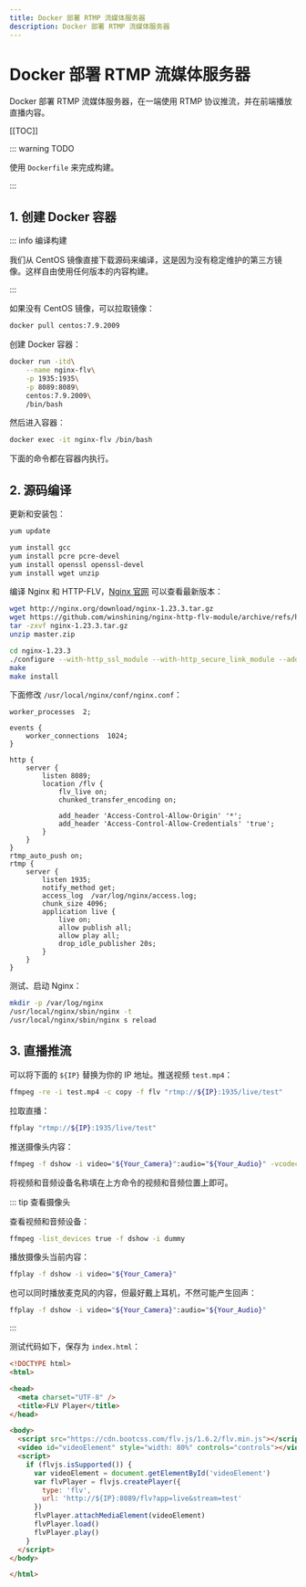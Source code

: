 ```yaml
---
title: Docker 部署 RTMP 流媒体服务器
description: Docker 部署 RTMP 流媒体服务器
---
```


# Docker 部署 RTMP 流媒体服务器

Docker 部署 RTMP 流媒体服务器，在一端使用 RTMP 协议推流，并在前端播放直播内容。

[[TOC]]

::: warning TODO

使用 `Dockerfile` 来完成构建。

:::

## 1. 创建 Docker 容器

::: info 编译构建

我们从 CentOS 镜像直接下载源码来编译，这是因为没有稳定维护的第三方镜像。这样自由使用任何版本的内容构建。

:::

如果没有 CentOS 镜像，可以拉取镜像：

```bash
docker pull centos:7.9.2009
```

创建 Docker 容器：

```bash
docker run -itd\
    --name nginx-flv\
    -p 1935:1935\
    -p 8089:8089\
    centos:7.9.2009\
    /bin/bash
```

然后进入容器：

```bash
docker exec -it nginx-flv /bin/bash
```

下面的命令都在容器内执行。

## 2. 源码编译

更新和安装包：

```bash
yum update

yum install gcc
yum install pcre pcre-devel
yum install openssl openssl-devel
yum install wget unzip
```

编译 Nginx 和 HTTP-FLV，[Nginx 官网](http://nginx.org/) 可以查看最新版本：

```bash
wget http://nginx.org/download/nginx-1.23.3.tar.gz
wget https://github.com/winshining/nginx-http-flv-module/archive/refs/heads/master.zip
tar -zxvf nginx-1.23.3.tar.gz
unzip master.zip

cd nginx-1.23.3
./configure --with-http_ssl_module --with-http_secure_link_module --add-module=../nginx-http-flv-module-master
make
make install
```

下面修改 `/usr/local/nginx/conf/nginx.conf`：

```nginx
worker_processes  2;

events {
    worker_connections  1024;
}

http {
    server {
        listen 8089;
        location /flv {
            flv_live on;
            chunked_transfer_encoding on;

            add_header 'Access-Control-Allow-Origin' '*';
            add_header 'Access-Control-Allow-Credentials' 'true';
        }
    }
}
rtmp_auto_push on;
rtmp {
    server {
        listen 1935;
        notify_method get;
        access_log  /var/log/nginx/access.log;
        chunk_size 4096;
        application live {
            live on;
            allow publish all;
            allow play all;
            drop_idle_publisher 20s;
        }
    }
}
```

测试、启动 Nginx：

```bash
mkdir -p /var/log/nginx
/usr/local/nginx/sbin/nginx -t
/usr/local/nginx/sbin/nginx s reload
```

## 3. 直播推流

可以将下面的 `${IP}` 替换为你的 IP 地址。推送视频 `test.mp4`：

```bash
ffmpeg -re -i test.mp4 -c copy -f flv "rtmp://${IP}:1935/live/test"
```

拉取直播：

```bash
ffplay "rtmp://${IP}:1935/live/test"
```

推送摄像头内容：

```bash
ffmpeg -f dshow -i video="${Your_Camera}":audio="${Your_Audio}" -vcodec libx264 -acodec aac -f flv "rtmp://${IP}:1935/live/test"
```

将视频和音频设备名称填在上方命令的视频和音频位置上即可。

::: tip 查看摄像头

查看视频和音频设备：

```bash
ffmpeg -list_devices true -f dshow -i dummy
```

播放摄像头当前内容：

```bash
ffplay -f dshow -i video="${Your_Camera}"
```

也可以同时播放麦克风的内容，但最好戴上耳机，不然可能产生回声：

```bash
ffplay -f dshow -i video="${Your_Camera}":audio="${Your_Audio}"
```

:::

测试代码如下，保存为 `index.html`：

```html
<!DOCTYPE html>
<html>

<head>
  <meta charset="UTF-8" />
  <title>FLV Player</title>
</head>

<body>
  <script src="https://cdn.bootcss.com/flv.js/1.6.2/flv.min.js"></script>
  <video id="videoElement" style="width: 80%" controls="controls"></video>
  <script>
    if (flvjs.isSupported()) {
      var videoElement = document.getElementById('videoElement')
      var flvPlayer = flvjs.createPlayer({
        type: 'flv',
        url: 'http://${IP}:8089/flv?app=live&stream=test'
      })
      flvPlayer.attachMediaElement(videoElement)
      flvPlayer.load()
      flvPlayer.play()
    }
  </script>
</body>

</html>
```
